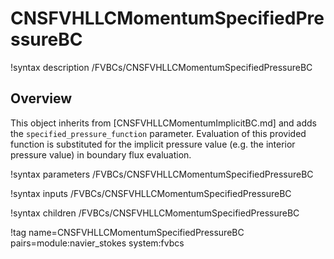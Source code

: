 # CNSFVHLLCMomentumSpecifiedPressureBC

!syntax description /FVBCs/CNSFVHLLCMomentumSpecifiedPressureBC

## Overview

This object inherits from [CNSFVHLLCMomentumImplicitBC.md] and adds the
`specified_pressure_function` parameter. Evaluation of this provided function is
substituted for the implicit pressure value (e.g. the interior pressure value)
in boundary flux evaluation.

!syntax parameters /FVBCs/CNSFVHLLCMomentumSpecifiedPressureBC

!syntax inputs /FVBCs/CNSFVHLLCMomentumSpecifiedPressureBC

!syntax children /FVBCs/CNSFVHLLCMomentumSpecifiedPressureBC

!tag name=CNSFVHLLCMomentumSpecifiedPressureBC pairs=module:navier_stokes system:fvbcs
